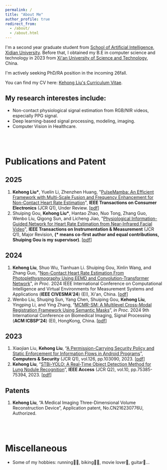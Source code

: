 ```yaml
---
permalink: /
title: "About Me"
author_profile: true
redirect_from: 
  - /about/
  - /about.html
---
```


I'm a second year graduate student from [School of Artificial Intelligence](https://sai.xidian.edu.cn/index.htm), [Xidian University](https://en.xidian.edu.cn/). Before that, I obtained my B.E in computer science and technology in 2023 from [Xi'an University of Science and Technology](https://www.xust.edu.cn/), China.

I'm actively seeking PhD/RA position in the incoming 26fall.

<!-- I am currently advised by [Prof. Shuiping Gou](https://scholar.google.com/citations?user=QdUISv8AAAAJ&hl=zh-CN) from Key Lab of IPIU. -->

You can find my CV here: [Kehong Liu's Curriculum Vitae](../assets/CV.pdf).

## My research interestes include:
- Non-contact physiological signal estimation from RGB/NIR videos, especially PPG signal.
- Deep learning-based signal processing, modeling, imaging.
- Computer Vision in Healthcare.


<br><br>

# Publications and Patent

## 2025
1. **Kehong Liu\***, Yuelin Li, Zhenzhen Huang, "[PulseMamba: An Efficient Framework with Multi-Scale Fusion and Frequency Enhancement for Non-Contact Heart Rate Estimation](../assets/TCE.pdf)", **IEEE Transactions on Consumer Electronics** (JCR Q1), Under Review. [[pdf](../assets/TCE.pdf)]
2. Shuiping Gou, **Kehong Liu\***, Hantao Zhao, Nuo Tong, Zhang Guo, Wenbo Liu, Qigong Sun, and Licheng Jiao, "[Physiological Information-Guided Network for Heart Rate Estimation from Near-Infrared Facial Video](../assets/TIM.pdf)", **IEEE Transactions on Instrumentation & Measurement** (JCR Q1), Major Revision, **(\* means co-first author and equal contributions, Shuiping Gou is my supervisor)**. [[pdf](../assets/TIM.pdf)]

## 2024
1. **Kehong Liu**, Shuo Wu, Tianhuan Li. Shuiping Gou, Xinlin Wang, and Zhang Guo, "[Non-Contact Heart Rate Estimation From Photoplethysmography Using EEMD and Convolution-Transformer Network](https://ieeexplore.ieee.org/stamp/stamp.jsp?tp=&arnumber=10586459)", *in Proc.* 2024 IEEE International Conference on Computational Intelligence and Virtual Environments for Measurement Systems and Applications (**IEEE CIVESMA'24**) (EI), Xi'an, China. [[pdf](https://ieeexplore.ieee.org/stamp/stamp.jsp?tp=&arnumber=10586459)]
2. Wenbo Liu, Shuqing Sun, Yang Chen, Shuiping Gou, **Kehong Liu**, Yingping Li, and Ying Zhang, “[MCMR-SM: A Multilevel Cross-Modal Registration Framework Using Semantic Masks](https://dl.acm.org/doi/pdf/10.1145/3707172.3707197)”, *in Proc.* 2024 9th International Conference on Biomedical Imaging, Signal Processing (**ACM ICBSP'24**) (EI), HongKong, China. [[pdf](https://dl.acm.org/doi/pdf/10.1145/3707172.3707197)]

   
## 2023
1. Xiaojian Liu, **Kehong Liu**, “[A Permission-Carrying Security Policy and Static Enforcement for Information Flows in Android Programs](https://pdf.sciencedirectassets.com/271887/1-s2.0-S0167404822X00138/1-s2.0-S0167404822004825/main.pdf?X-Amz-Security-Token=IQoJb3JpZ2luX2VjEO3%2F%2F%2F%2F%2F%2F%2F%2F%2F%2FwEaCXVzLWVhc3QtMSJIMEYCIQDJ2Ko1oAEMI00BNvRMPG7PxInlk2lUHSj%2FC2IM54tkZwIhAI22TKt24E%2BXaWJIZYjS8MCEzkj%2FoW6oE8PP5eUs0HxeKrMFCCYQBRoMMDU5MDAzNTQ2ODY1Igwo38pVUGSqP2IFcmAqkAVwrygkeQwfw8Xvo7TyrB4JkBH0chZS3ymvJLSQUzFMA0TwOPULqKJO%2FsDO1Gn6Vun4ZZNTcPpeJukTf7RP0IWshBPyvBnts3EITic%2Fp1MXD0Q9iM0iDidTTOZuldx5h%2B6r1eNRzbc3T189GXScTuZ9qiI3n9IuS3uPGVxyjl12nVLR0uwdqmuzuQxiuBqI2%2B6isO%2FKf4JVzvdfYwmE%2B5zJj8ntV0ZWTIfT7AtLFQs5AJZZJSVdKvyPDCC6whIAfByBdMyWuUfx1%2F41HEnsojZ5xXuKFp9IRJc4v4vxPqTD8tXfpZh1f5dFETSdIDIL89pb7w8%2FM%2Bts0zeHoRu%2Bld7ed0zFjj%2FLVGRt5fZuuxFtLarLzmgjxI%2Bb3ZbLH1cpjxPM7tQ2rGUXKPJvAeMOzy18o662gNMm1c5eB9EKAwOXvUDAD869xCOmO%2FdBPaBRgRlW4KK%2FJdHZGuxwn%2Bk86F1f8YZJ1p7oHdO%2FjtqosXyauwl6BDyiWER8MbBl2YpkmVtjiojDSUBHKxVhKnNcAOu0USRmtvpdQMlQxlzCoz84fNbb7onFr9uC7qxyzQkUQ3aqXFpaoeG3MAfqW9sdLYP3%2B%2FdVwY2Eh2UEtB%2FGLUsXJOFojOvTEqvcWpCBqrZKSMGkOd6O52WFYvYgleEypWA1QZPtHELjcOd5l9S2d6isbfJqbdaMt46gHCJuqVZZaO754awByc4rZyH%2BD6asnyOFu%2Bnonlx8vSydaDQ71DdG8giXSmEXw%2FmRGKjEDQYldxmY15bF%2Fl5k5wm1hjClmckkQba4UZAr33db5Bp3XJX51JedGEF85d3pNWQBz9iMMNIuYEUtzu5gnCmqtekNKs9Q5pdgePKsVDSqPdOsKyjs1TC06O%2B9BjqwAQp%2FDZwUiUtEdAF%2Ffd6W4hILM1HRzsVxj25erQ1N8G9XidueFowjWo3AF8vJLJt7yn597jQKW8RvK77n0H1BG%2F24l6LoBixN2v0hwur7U3y%2BT2p4iaQ2esTVzde67K4Rx9yW9f211pqeQkOdyA7f2o2TfCJT47E%2BVPGChOtQGLIhszM9ExcPeyqUOQxAOxnjK3WiP2J5XW1U7PjIAT1lvNNa1H8Au1yVIkwPx81AcY%2BB&X-Amz-Algorithm=AWS4-HMAC-SHA256&X-Amz-Date=20250224T053732Z&X-Amz-SignedHeaders=host&X-Amz-Expires=300&X-Amz-Credential=ASIAQ3PHCVTY4IGCRVYP%2F20250224%2Fus-east-1%2Fs3%2Faws4_request&X-Amz-Signature=b20003aeb9eb96fc24ea9388d448e8d70fedb0e81d00d1e866514f8959e6e4f5&hash=907a92a3f38ff03cb9e2f02c899219f72d8f51d032dc15354d88acbc52269aea&host=68042c943591013ac2b2430a89b270f6af2c76d8dfd086a07176afe7c76c2c61&pii=S0167404822004825&tid=spdf-ddedb978-e9ce-4031-b8eb-85861fe98f65&sid=4bbcd99c94fda8488a899e2002521b9f65f5gxrqa&type=client&tsoh=d3d3LnNjaWVuY2VkaXJlY3QuY29t&rh=d3d3LnNjaWVuY2VkaXJlY3QuY29t&ua=15095c5254035f070052&rr=916d1ab28f6cce42&cc=sg)”, **Computers & Security** (JCR Q1), vol.126, pp.103090, 2023. [[pdf](https://pdf.sciencedirectassets.com/271887/1-s2.0-S0167404822X00138/1-s2.0-S0167404822004825/main.pdf?X-Amz-Security-Token=IQoJb3JpZ2luX2VjEO3%2F%2F%2F%2F%2F%2F%2F%2F%2F%2FwEaCXVzLWVhc3QtMSJIMEYCIQDJ2Ko1oAEMI00BNvRMPG7PxInlk2lUHSj%2FC2IM54tkZwIhAI22TKt24E%2BXaWJIZYjS8MCEzkj%2FoW6oE8PP5eUs0HxeKrMFCCYQBRoMMDU5MDAzNTQ2ODY1Igwo38pVUGSqP2IFcmAqkAVwrygkeQwfw8Xvo7TyrB4JkBH0chZS3ymvJLSQUzFMA0TwOPULqKJO%2FsDO1Gn6Vun4ZZNTcPpeJukTf7RP0IWshBPyvBnts3EITic%2Fp1MXD0Q9iM0iDidTTOZuldx5h%2B6r1eNRzbc3T189GXScTuZ9qiI3n9IuS3uPGVxyjl12nVLR0uwdqmuzuQxiuBqI2%2B6isO%2FKf4JVzvdfYwmE%2B5zJj8ntV0ZWTIfT7AtLFQs5AJZZJSVdKvyPDCC6whIAfByBdMyWuUfx1%2F41HEnsojZ5xXuKFp9IRJc4v4vxPqTD8tXfpZh1f5dFETSdIDIL89pb7w8%2FM%2Bts0zeHoRu%2Bld7ed0zFjj%2FLVGRt5fZuuxFtLarLzmgjxI%2Bb3ZbLH1cpjxPM7tQ2rGUXKPJvAeMOzy18o662gNMm1c5eB9EKAwOXvUDAD869xCOmO%2FdBPaBRgRlW4KK%2FJdHZGuxwn%2Bk86F1f8YZJ1p7oHdO%2FjtqosXyauwl6BDyiWER8MbBl2YpkmVtjiojDSUBHKxVhKnNcAOu0USRmtvpdQMlQxlzCoz84fNbb7onFr9uC7qxyzQkUQ3aqXFpaoeG3MAfqW9sdLYP3%2B%2FdVwY2Eh2UEtB%2FGLUsXJOFojOvTEqvcWpCBqrZKSMGkOd6O52WFYvYgleEypWA1QZPtHELjcOd5l9S2d6isbfJqbdaMt46gHCJuqVZZaO754awByc4rZyH%2BD6asnyOFu%2Bnonlx8vSydaDQ71DdG8giXSmEXw%2FmRGKjEDQYldxmY15bF%2Fl5k5wm1hjClmckkQba4UZAr33db5Bp3XJX51JedGEF85d3pNWQBz9iMMNIuYEUtzu5gnCmqtekNKs9Q5pdgePKsVDSqPdOsKyjs1TC06O%2B9BjqwAQp%2FDZwUiUtEdAF%2Ffd6W4hILM1HRzsVxj25erQ1N8G9XidueFowjWo3AF8vJLJt7yn597jQKW8RvK77n0H1BG%2F24l6LoBixN2v0hwur7U3y%2BT2p4iaQ2esTVzde67K4Rx9yW9f211pqeQkOdyA7f2o2TfCJT47E%2BVPGChOtQGLIhszM9ExcPeyqUOQxAOxnjK3WiP2J5XW1U7PjIAT1lvNNa1H8Au1yVIkwPx81AcY%2BB&X-Amz-Algorithm=AWS4-HMAC-SHA256&X-Amz-Date=20250224T053732Z&X-Amz-SignedHeaders=host&X-Amz-Expires=300&X-Amz-Credential=ASIAQ3PHCVTY4IGCRVYP%2F20250224%2Fus-east-1%2Fs3%2Faws4_request&X-Amz-Signature=b20003aeb9eb96fc24ea9388d448e8d70fedb0e81d00d1e866514f8959e6e4f5&hash=907a92a3f38ff03cb9e2f02c899219f72d8f51d032dc15354d88acbc52269aea&host=68042c943591013ac2b2430a89b270f6af2c76d8dfd086a07176afe7c76c2c61&pii=S0167404822004825&tid=spdf-ddedb978-e9ce-4031-b8eb-85861fe98f65&sid=4bbcd99c94fda8488a899e2002521b9f65f5gxrqa&type=client&tsoh=d3d3LnNjaWVuY2VkaXJlY3QuY29t&rh=d3d3LnNjaWVuY2VkaXJlY3QuY29t&ua=15095c5254035f070052&rr=916d1ab28f6cce42&cc=sg)]
2. **Kehong Liu**, “[STBi-YOLO: A Real-Time Object Detection Method for Lung Nodule Recognition](https://ieeexplore.ieee.org/stamp/stamp.jsp?arnumber=9832593)”, **IEEE Access** (JCR Q2), vol.10, pp.75385-75394, 2023. [[pdf](https://ieeexplore.ieee.org/stamp/stamp.jsp?arnumber=9832593)]


## Patents
1. **Kehong Liu**, “A Medical Imaging Three-Dimensional Volume Reconstruction Device”, Application patent, No.CN216230776U, Authorized.


<br><br>
# Miscellaneous
- Some of my hobbies: running🏃‍♀️, biking🚵‍♀️, movie lover🎥, guitar🎸...

